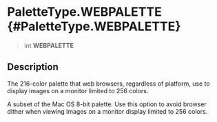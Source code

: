 PaletteType.WEBPALETTE {#PaletteType.WEBPALETTE}
======================

> int **WEBPALETTE**

Description
-----------

The 216-color palette that web browsers, regardless of platform, use to
display images on a monitor limited to 256 colors.

A subset of the Mac OS 8-bit palette. Use this option to avoid browser
dither when viewing images on a monitor display limited to 256 colors.
